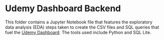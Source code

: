 # Udemy Dashboard Backend

This folder contains a Jupyter Notebook file that features the exploratory data analysis (EDA) steps taken to create the CSV files and SQL queries that fuel the [Udemy Dashboard](https://github.com/Zachlq/Professional_Portfolio/blob/main/Data_Visualization/Udemy/Udemy_Dashboard.png). The tools used include Python and SQL Lite.
